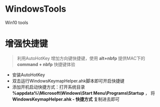 # WindowsTools
Win10 tools

# 增强快捷键

> 利用AutoHotKey 增加方向键快捷键，使用 **alt+nbfp**  提供MAC下的 **command + nbfp** 快捷键体验

- 安装AutoHotKey
- 双击运行WindowsKeymapHelper.ahk脚本即可开启快捷键
- 添加开机启动快捷方式：打开系统目录 **%appdata%\Microsoft\Windows\Start Menu\Programs\Startup** ， 将 **WindowsKeymapHelper.ahk - 快捷方式** 复制进去即可
